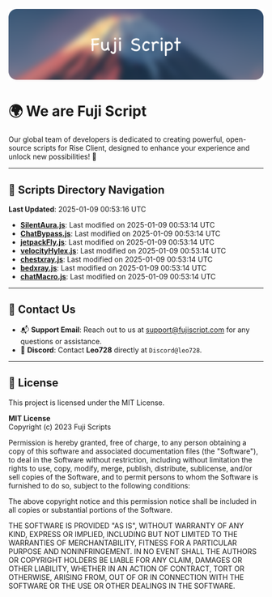 ![Banner](.github/b.webp)

# 🌍 **We are Fuji Script**

Our global team of developers is dedicated to creating powerful, open-source scripts for Rise Client, designed to enhance your experience and unlock new possibilities! 🌟

---
<!-- SCRIPTS_NAVIGATION_START -->
## 📂 **Scripts Directory Navigation**

**Last Updated**: 2025-01-09 00:53:16 UTC

- **[SilentAura.js](scripts/SilentAura.js)**: Last modified on 2025-01-09 00:53:14 UTC
- **[ChatBypass.js](scripts/ChatBypass.js)**: Last modified on 2025-01-09 00:53:14 UTC
- **[jetpackFly.js](scripts/jetpackFly.js)**: Last modified on 2025-01-09 00:53:14 UTC
- **[velocityHylex.js](scripts/velocityHylex.js)**: Last modified on 2025-01-09 00:53:14 UTC
- **[chestxray.js](scripts/chestxray.js)**: Last modified on 2025-01-09 00:53:14 UTC
- **[bedxray.js](scripts/bedxray.js)**: Last modified on 2025-01-09 00:53:14 UTC
- **[chatMacro.js](scripts/chatMacro.js)**: Last modified on 2025-01-09 00:53:14 UTC

<!-- SCRIPTS_NAVIGATION_END -->

---

## 💬 **Contact Us**  
- 📬 **Support Email**: Reach out to us at [support@fujiscript.com](mailto:support@fujiscript.com) for any questions or assistance.  
- 💬 **Discord**: Contact **Leo728** directly at `Discord@leo728`.

---

## 📜 **License**

This project is licensed under the MIT License.  

**MIT License**  
Copyright (c) 2023 Fuji Scripts  

Permission is hereby granted, free of charge, to any person obtaining a copy of this software and associated documentation files (the "Software"), to deal in the Software without restriction, including without limitation the rights to use, copy, modify, merge, publish, distribute, sublicense, and/or sell copies of the Software, and to permit persons to whom the Software is furnished to do so, subject to the following conditions:  

The above copyright notice and this permission notice shall be included in all copies or substantial portions of the Software.  

THE SOFTWARE IS PROVIDED "AS IS", WITHOUT WARRANTY OF ANY KIND, EXPRESS OR IMPLIED, INCLUDING BUT NOT LIMITED TO THE WARRANTIES OF MERCHANTABILITY, FITNESS FOR A PARTICULAR PURPOSE AND NONINFRINGEMENT. IN NO EVENT SHALL THE AUTHORS OR COPYRIGHT HOLDERS BE LIABLE FOR ANY CLAIM, DAMAGES OR OTHER LIABILITY, WHETHER IN AN ACTION OF CONTRACT, TORT OR OTHERWISE, ARISING FROM, OUT OF OR IN CONNECTION WITH THE SOFTWARE OR THE USE OR OTHER DEALINGS IN THE SOFTWARE.  
